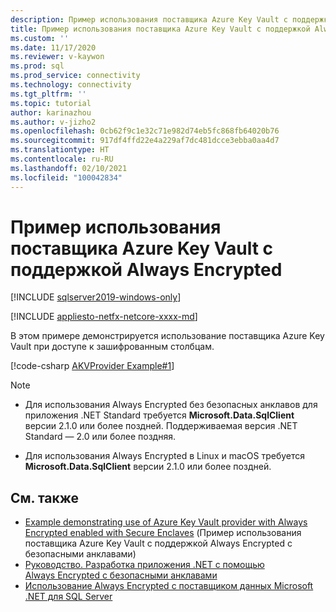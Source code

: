 ```yaml
---
description: Пример использования поставщика Azure Key Vault с поддержкой Always Encrypted
title: Пример использования поставщика Azure Key Vault с поддержкой Always Encrypted | Документация Майкрософт
ms.custom: ''
ms.date: 11/17/2020
ms.reviewer: v-kaywon
ms.prod: sql
ms.prod_service: connectivity
ms.technology: connectivity
ms.tgt_pltfrm: ''
ms.topic: tutorial
author: karinazhou
ms.author: v-jizho2
ms.openlocfilehash: 0cb62f9c1e32c71e982d74eb5fc868fb64020b76
ms.sourcegitcommit: 917df4ffd22e4a229af7dc481dcce3ebba0aa4d7
ms.translationtype: HT
ms.contentlocale: ru-RU
ms.lasthandoff: 02/10/2021
ms.locfileid: "100042834"
---
```

# <a name="example-demonstrating-use-of-azure-key-vault-provider-with-always-encrypted"></a>Пример использования поставщика Azure Key Vault с поддержкой Always Encrypted

[!INCLUDE [sqlserver2019-windows-only](../../../includes/applies-to-version/sqlserver2019-windows-only.md)]

[!INCLUDE [appliesto-netfx-netcore-xxxx-md](../../../includes/appliesto-netfx-netcore-netst-md.md)]

В этом примере демонстрируется использование поставщика Azure Key Vault при доступе к зашифрованным столбцам.

[!code-csharp [AKVProvider Example#1](~/../sqlclient/doc/samples/AzureKeyVaultProviderExample.cs#1)]

> [!NOTE]
> - Для использования Always Encrypted без безопасных анклавов для приложения .NET Standard требуется **Microsoft.Data.SqlClient** версии 2.1.0 или более поздней. Поддерживаемая версия .NET Standard — 2.0 или более поздняя. 
>
> - Для использования Always Encrypted в Linux и macOS требуется **Microsoft.Data.SqlClient** версии 2.1.0 или более поздней.

## <a name="see-also"></a>См. также

- [Example demonstrating use of Azure Key Vault provider with Always Encrypted enabled with Secure Enclaves](azure-key-vault-enclave-example.md) (Пример использования поставщика Azure Key Vault с поддержкой Always Encrypted с безопасными анклавами)
- [Руководство. Разработка приложения .NET с помощью Always Encrypted с безопасными анклавами](tutorial-always-encrypted-enclaves-develop-net-apps.md)
- [Использование Always Encrypted с поставщиком данных Microsoft .NET для SQL Server](sqlclient-support-always-encrypted.md)
